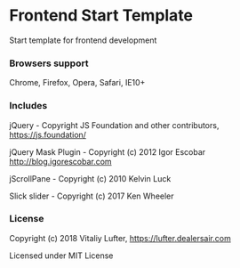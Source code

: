 # Frontend Start Template
Start template for frontend development

### Browsers support

Chrome, Firefox, Opera, Safari, IE10+

### Includes

jQuery - Copyright JS Foundation and other contributors, https://js.foundation/

jQuery Mask Plugin - Copyright (c) 2012 Igor Escobar http://blog.igorescobar.com

jScrollPane - Copyright (c) 2010 Kelvin Luck

Slick slider - Copyright (c) 2017 Ken Wheeler

### License

Copyright (c) 2018 Vitaliy Lufter, https://lufter.dealersair.com

Licensed under MIT License
